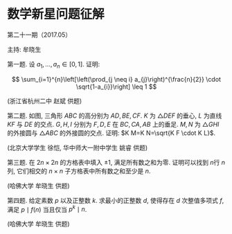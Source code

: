 # 数学新星问题征解 

第二十一期（2017.05）

主持: 牟晓生

第一题. 设 $a_{1}, \ldots, a_{n} \in[0,1]$. 证明:

$$
\sum_{i=1}^{n}\left[\left(\prod_{j \neq i} a_{j}\right)^{\frac{n}{2}} \cdot \sqrt{1-a_{i}}\right] \leq 1
$$

(浙江省杭州二中 赵斌 供题)

第二题. 如图, 三角形 $A B C$ 的高分别为 $A D, B E, C F$. $K$ 为 $\triangle D E F$ 的垂心, $L$ 为直线 $K F$ 与 $D E$ 的交点. $G, H, I$ 分别为 $F, D, E$ 在 $B C, C A, A B$ 上的垂足. $M, N$ 为 $\triangle G H I$ 的外接圆与 $\triangle A B C$ 的外接圆的交点. 证明: $K M=K N=\sqrt{K F \cdot K L}$.



(北京大学学生 徐恺, 华中师大一附中学生 姚睿 供题)

第三题. 在 $2 n \times 2 n$ 的方格表中填入 $\pm 1$, 满足所有数之和为零. 证明可以找到 $n$行 $n$ 列, 它们相交的 $n \times n$ 子方格表中所有数之和至少是 $n$.

(哈佛大学 牟晓生 供题)

第四题. 给定素数 $p$ 以及正整数 $k$. 求最小的正整数 $d$, 使得存在 $d$ 次整值多项式 $f$, 满足 $p \mid f(n)$ 当且仅当 $p^{k} \mid n$.

(哈佛大学 牟晓生 供题)

